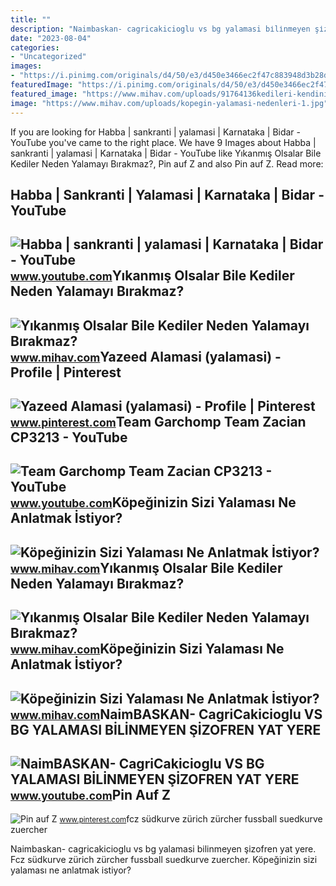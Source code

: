 ```yaml
---
title: ""
description: "Naimbaskan- cagricakicioglu vs bg yalamasi bi̇li̇nmeyen şi̇zofren yat yere"
date: "2023-08-04"
categories:
- "Uncategorized"
images:
- "https://i.pinimg.com/originals/d4/50/e3/d450e3466ec2f47c883948d3b28d3dd6.jpg"
featuredImage: "https://i.pinimg.com/originals/d4/50/e3/d450e3466ec2f47c883948d3b28d3dd6.jpg"
featured_image: "https://www.mihav.com/uploads/91764136kedileri-kendini-yalamasi.jpg"
image: "https://www.mihav.com/uploads/kopegin-yalamasi-nedenleri-1.jpg"
---
```


If you are looking for Habba | sankranti | yalamasi | Karnataka | Bidar - YouTube you've came to the right place. We have 9 Images about Habba | sankranti | yalamasi | Karnataka | Bidar - YouTube like Yıkanmış Olsalar Bile Kediler Neden Yalamayı Bırakmaz?, Pin auf Z and also Pin auf Z. Read more:

Habba | Sankranti | Yalamasi | Karnataka | Bidar - YouTube
----------------------------------------------------------

 ![Habba | sankranti | yalamasi | Karnataka | Bidar - YouTube](https://i.ytimg.com/vi/9wJXBRKCkMI/maxresdefault.jpg) <small>www.youtube.com</small>Yıkanmış Olsalar Bile Kediler Neden Yalamayı Bırakmaz?
------------------------------------------------------

 ![Yıkanmış Olsalar Bile Kediler Neden Yalamayı Bırakmaz?](https://www.mihav.com/uploads/kedileri-kendini-yalamasi-1.jpg) <small>www.mihav.com</small>Yazeed Alamasi (yalamasi) - Profile | Pinterest
-----------------------------------------------

 ![Yazeed Alamasi (yalamasi) - Profile | Pinterest](https://i.pinimg.com/280x280_RS/96/52/c3/9652c352327a84bd3d66d28141f9edcf.jpg) <small>www.pinterest.com</small>Team Garchomp Team Zacian CP3213 - YouTube
------------------------------------------

 ![Team Garchomp Team Zacian CP3213 - YouTube](https://i.ytimg.com/vi/HYLCwcE-Dgc/maxres2.jpg?sqp=-oaymwEoCIAKENAF8quKqQMcGADwAQH4AYwCgALgA4oCDAgAEAEYRSBHKGUwDw==&rs=AOn4CLC_ulBvmvqa2cf2uT56Qfk3FCYaDA) <small>www.youtube.com</small>Köpeğinizin Sizi Yalaması Ne Anlatmak İstiyor?
----------------------------------------------

 ![Köpeğinizin Sizi Yalaması Ne Anlatmak İstiyor?](https://www.mihav.com/uploads/kopegin-yalamasi-nedenleri-1.jpg) <small>www.mihav.com</small>Yıkanmış Olsalar Bile Kediler Neden Yalamayı Bırakmaz?
------------------------------------------------------

 ![Yıkanmış Olsalar Bile Kediler Neden Yalamayı Bırakmaz?](https://www.mihav.com/uploads/91764136kedileri-kendini-yalamasi.jpg) <small>www.mihav.com</small>Köpeğinizin Sizi Yalaması Ne Anlatmak İstiyor?
----------------------------------------------

 ![Köpeğinizin Sizi Yalaması Ne Anlatmak İstiyor?](https://www.mihav.com/uploads/32824279kopegin-yalamasi-nedenleri.jpg) <small>www.mihav.com</small>NaimBASKAN- CagriCakicioglu VS BG YALAMASI BİLİNMEYEN ŞİZOFREN YAT YERE
-----------------------------------------------------------------------

 ![NaimBASKAN- CagriCakicioglu VS BG YALAMASI BİLİNMEYEN ŞİZOFREN YAT YERE](https://i.ytimg.com/vi/BUflBpXflt8/maxresdefault.jpg) <small>www.youtube.com</small>Pin Auf Z
---------

 ![Pin auf Z](https://i.pinimg.com/originals/d4/50/e3/d450e3466ec2f47c883948d3b28d3dd6.jpg) <small>www.pinterest.com</small>fcz südkurve zürich zürcher fussball suedkurve zuercher

Naimbaskan- cagricakicioglu vs bg yalamasi bi̇li̇nmeyen şi̇zofren yat yere. Fcz südkurve zürich zürcher fussball suedkurve zuercher. Köpeğinizin sizi yalaması ne anlatmak i̇stiyor?
